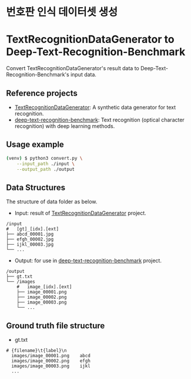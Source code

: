 # 번호판 인식 데이터셋 생성

# TextRecognitionDataGenerator to Deep-Text-Recognition-Benchmark



Convert TextRecognitionDataGenerator's result data to Deep-Text-Recognition-Benchmark's input data.



## Reference projects

- [TextRecognitionDataGenerator](https://github.com/Belval/TextRecognitionDataGenerator): A synthetic data generator for text recognition.
- [deep-text-recognition-benchmark](https://github.com/clovaai/deep-text-recognition-benchmark): Text recognition (optical character recognition) with deep learning methods.



## Usage example

```bash
(venv) $ python3 convert.py \
	--input_path ./input \
  	--output_path ./output
```



## Data Structures

The structure of data folder as below.

* Input: result of [TextRecognitionDataGenerator](https://github.com/Belval/TextRecognitionDataGenerator) project.

```
/input
#   [gt]_[idx].[ext]
├── abcd_00001.jpg
├── efgh_00002.jpg
├── ijkl_00003.jpg
└── ...
```



* Output: for use in [deep-text-recognition-benchmark](https://github.com/clovaai/deep-text-recognition-benchmark) project.

```
/output
├── gt.txt
└── /images
    #  	image_[idx].[ext]
    ├── image_00001.png
    ├── image_00002.png
    ├── image_00003.png
    └── ...
```



## Ground truth file structure

* gt.txt

```
# {filename}\t{label}\n
  images/image_00001.png	abcd
  images/image_00002.png	efgh
  images/image_00003.png	ijkl
  ...
```

